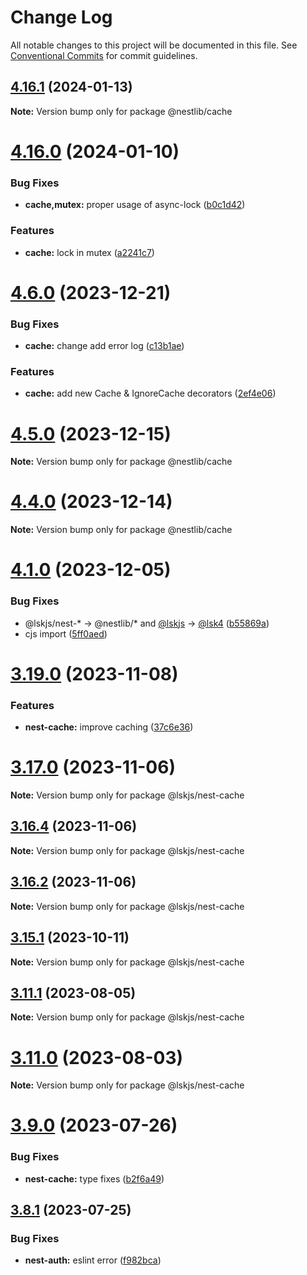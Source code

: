 # Change Log

All notable changes to this project will be documented in this file.
See [Conventional Commits](https://conventionalcommits.org) for commit guidelines.

## [4.16.1](https://github.com/lskjs/lskjs/compare/v4.16.0...v4.16.1) (2024-01-13)

**Note:** Version bump only for package @nestlib/cache





# [4.16.0](https://github.com/lskjs/lskjs/compare/v4.15.0...v4.16.0) (2024-01-10)


### Bug Fixes

* **cache,mutex:** proper usage of async-lock ([b0c1d42](https://github.com/lskjs/lskjs/commit/b0c1d425cc62e2f22d03b80c23c06daef65f0f49))


### Features

* **cache:** lock in mutex ([a2241c7](https://github.com/lskjs/lskjs/commit/a2241c72970a6494361f066f2cb4c604cd3c7c0c))





# [4.6.0](https://github.com/lskjs/lskjs/compare/v4.5.0...v4.6.0) (2023-12-21)


### Bug Fixes

* **cache:** change add error log ([c13b1ae](https://github.com/lskjs/lskjs/commit/c13b1ae8fddaa1337a12496cd2834a1a9059ba0c))


### Features

* **cache:** add new Cache & IgnoreCache decorators ([2ef4e06](https://github.com/lskjs/lskjs/commit/2ef4e06b298cf8461814d23a84a6a64e2ce592b7))





# [4.5.0](https://github.com/lskjs/lskjs/compare/v4.4.1...v4.5.0) (2023-12-15)

**Note:** Version bump only for package @nestlib/cache





# [4.4.0](https://github.com/lskjs/lskjs/compare/v4.3.0...v4.4.0) (2023-12-14)

**Note:** Version bump only for package @nestlib/cache





# [4.1.0](https://github.com/lskjs/lskjs/compare/v3.19.0...v4.1.0) (2023-12-05)


### Bug Fixes

* @lskjs/nest-* -> @nestlib/* and [@lskjs](https://github.com/lskjs) -> [@lsk4](https://github.com/lsk4) ([b55869a](https://github.com/lskjs/lskjs/commit/b55869ae94f21c466efc3a6c1ce642ab552489ef))
* cjs import ([5ff0aed](https://github.com/lskjs/lskjs/commit/5ff0aed8e8a60ac4b89453489abd9c6943d0b275))





# [3.19.0](https://github.com/lskjs/lskjs/compare/v3.17.0...v3.19.0) (2023-11-08)


### Features

* **nest-cache:** improve caching ([37c6e36](https://github.com/lskjs/lskjs/commit/37c6e36afeb916230a5a349d200c775cdba42bf1))





# [3.17.0](https://github.com/lskjs/lskjs/compare/v3.16.3...v3.17.0) (2023-11-06)

**Note:** Version bump only for package @lskjs/nest-cache





## [3.16.4](https://github.com/lskjs/lskjs/compare/v3.16.3...v3.16.4) (2023-11-06)

**Note:** Version bump only for package @lskjs/nest-cache





## [3.16.2](https://github.com/lskjs/lskjs/compare/v3.16.1...v3.16.2) (2023-11-06)

**Note:** Version bump only for package @lskjs/nest-cache





## [3.15.1](https://github.com/lskjs/lskjs/compare/v3.15.0...v3.15.1) (2023-10-11)

**Note:** Version bump only for package @lskjs/nest-cache





## [3.11.1](https://github.com/lskjs/lskjs/compare/v3.11.0...v3.11.1) (2023-08-05)

**Note:** Version bump only for package @lskjs/nest-cache





# [3.11.0](https://github.com/lskjs/lskjs/compare/v3.10.0...v3.11.0) (2023-08-03)

**Note:** Version bump only for package @lskjs/nest-cache





# [3.9.0](https://github.com/lskjs/lskjs/compare/v3.8.1...v3.9.0) (2023-07-26)


### Bug Fixes

* **nest-cache:** type fixes ([b2f6a49](https://github.com/lskjs/lskjs/commit/b2f6a4958fa617fc5b4b330ab06f59cfef4ffe81))





## [3.8.1](https://github.com/lskjs/lskjs/compare/v3.8.0...v3.8.1) (2023-07-25)


### Bug Fixes

* **nest-auth:** eslint error ([f982bca](https://github.com/lskjs/lskjs/commit/f982bcae6bc91dd228f67889963def417fe8b808))
